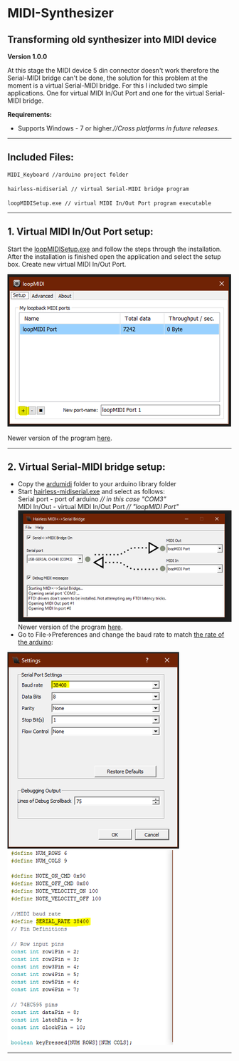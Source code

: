 # MIDI-Synthesizer
Transforming old synthesizer into MIDI device
---
**Version 1.0.0**

At this stage the MIDI device 5 din connector doesn't work therefore the Serial-MIDI bridge can't be done,  the solution for this problem at the moment is a virtual Serial-MIDI bridge. For this I included two simple applications.  One for virtual MIDI In/Out Port and one for the virtual Serial-MIDI bridge.

**Requirements:**
* Supports Windows - 7 or higher.*//Cross platforms in future releases.*

---
Included Files:
---
```
MIDI_Keyboard //arduino project folder

hairless-midiserial // virtual Serial-MIDI bridge program

loopMIDISetup.exe // virtual MIDI In/Out Port program executable
```

---
**1. Virtual MIDI In/Out Port setup:**
---
Start the [loopMIDISetup.exe](https://github.com/YelIowFox/MIDI-Synthesizer.git) and follow the steps through the installation. After the installation is finished  open the application and select the setup box. Create new virtual MIDI In/Out Port.

![](images/loopMIDI.PNG)

Newer version of the program [here](https://www.tobias-erichsen.de/software/loopmidi.html).

---
**2. Virtual Serial-MIDI bridge setup:**
---
* Copy the [ardumidi](hairless-midiserial) folder to your arduino library folder
* Start [hairless-midiserial.exe](hairless-midiserial) and select as follows:  
Serial port - port of arduino *// in this case "COM3"*  
MIDI In/Out - virtual MIDI In/Out Port *// "loopMIDI Port"*
![](images/Hairless-MIDI_Serial.PNG)  
Newer version of the program [here](http://projectgus.github.io/hairless-midiserial/).
* Go to File->Preferences and change the baud rate to match [the rate of the arduino](MIDI_Keyboard/MIDI_Keyboard.ino):

![](images/BridgeRate.PNG) ![](images/ArduRate.PNG)

---
